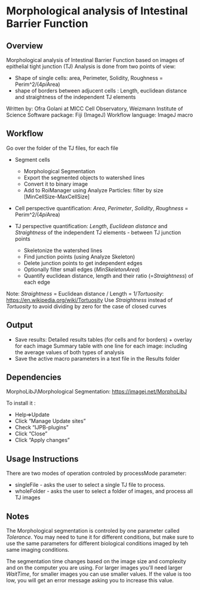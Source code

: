 # Morphological analysis of Intestinal Barrier Function

## Overview
 
Morphological analysis of Intestinal Barrier Function based on images of epithelial tight junction (TJ)
Analysis is done from two points of view: 
- Shape of single cells:  area, Perimeter, Solidity, Roughness = Perim^2/(4*pi*Area)
- shape of borders between adjucent cells : Length, euclidean distance and straightness of the independent TJ elements
 
Written by: Ofra Golani at MICC Cell Observatory, Weizmann Institute of Science
Software package: Fiji (ImageJ)
Workflow language: ImageJ macro 
  
## Workflow 

Go over the folder of the TJ files, for each file 
- Segment cells
	 + Morphological Segmentation
 	 + Export the segmented objects to watershed lines
 	 + Convert it to binary image
 	 + Add to RoiManager using Analyze Particles: filter by size [MinCellSize-MaxCellSize]
 	 
- Cell perspective quantification: *Area*, *Perimeter*, *Solidity*, *Roughness* = Perim^2/(4*pi*Area)
- TJ perspective quantification: *Length*, *Euclidean distance* and *Straightness* of the independent TJ elements - between TJ junction points
 	 + Skeletonize the watershed lines
 	 + Find junction points (using Analyze Skeleton)
 	 + Delete junction points to get independent edges 
 	 + Optionally filter small edges (*MinSkeletonArea*)
 	 + Quantify euclidean distance, length and their ratio (=*Straightness*) of each edge
 	 
Note: *Straightness* = Euclidean distance / Length = 1/*Tortuosity*: https://en.wikipedia.org/wiki/Tortuosity
Use *Straightness* instead of *Tortuosity* to avoid dividing by zero for the case of closed curves
 
## Output

- Save results: 
 	Detailed results tables (for cells and for borders) + overlay for each image
	Summary table with one line for each image: including the average values of both types of analysis 
- Save the active macro parameters in a text file in the Results folder
 
## Dependencies

 MorphoLibJ\Morphological Segmentation: https://imagej.net/MorphoLibJ
 
 To install it :
 - Help=>Update
 - Click “Manage Update sites”
 - Check “IJPB-plugins”
 - Click “Close”
 - Click “Apply changes”
 
## Usage Instructions

  There are two modes of operation controled by   processMode   parameter: 
  - singleFile - asks the user to select a single TJ file to process. 
  - wholeFolder - asks the user to select a folder of images, and process all TJ images 
 
## Notes

The Morphological segmentation is controled by one parameter called *Tolerance*.
You may need to tune it for different conditions, but make sure to use the same parameters for different biological conditions imaged by teh same imaging conditions. 
 
The segmentation time changes based on the image size and complexity and on the computer you are using.
For larger images you'll need larger *WaitTime*, for smaller images you can use smaller values.
If the value is too low, you will get an error message asking you to increase this value.
